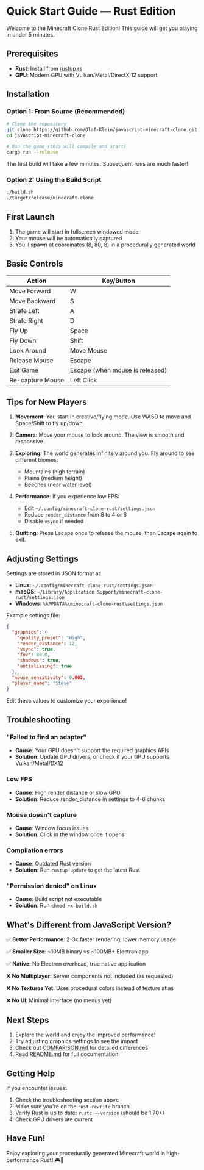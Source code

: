 # Quick Start Guide — Rust Edition

Welcome to the Minecraft Clone Rust Edition! This guide will get you playing in under 5 minutes.

## Prerequisites

- **Rust**: Install from [rustup.rs](https://rustup.rs/)
- **GPU**: Modern GPU with Vulkan/Metal/DirectX 12 support

## Installation

### Option 1: From Source (Recommended)

```bash
# Clone the repository
git clone https://github.com/Olaf-Klein/javascript-minecraft-clone.git
cd javascript-minecraft-clone

# Run the game (this will compile and start)
cargo run --release
```

The first build will take a few minutes. Subsequent runs are much faster!

### Option 2: Using the Build Script

```bash
./build.sh
./target/release/minecraft-clone
```

## First Launch

1. The game will start in fullscreen windowed mode
2. Your mouse will be automatically captured
3. You'll spawn at coordinates (8, 80, 8) in a procedurally generated world

## Basic Controls

| Action | Key/Button |
|--------|-----------|
| Move Forward | W |
| Move Backward | S |
| Strafe Left | A |
| Strafe Right | D |
| Fly Up | Space |
| Fly Down | Shift |
| Look Around | Move Mouse |
| Release Mouse | Escape |
| Exit Game | Escape (when mouse is released) |
| Re-capture Mouse | Left Click |

## Tips for New Players

1. **Movement**: You start in creative/flying mode. Use WASD to move and Space/Shift to fly up/down.

2. **Camera**: Move your mouse to look around. The view is smooth and responsive.

3. **Exploring**: The world generates infinitely around you. Fly around to see different biomes:
   - Mountains (high terrain)
   - Plains (medium height)
   - Beaches (near water level)

4. **Performance**: If you experience low FPS:
   - Edit `~/.config/minecraft-clone-rust/settings.json`
   - Reduce `render_distance` from 8 to 4 or 6
   - Disable `vsync` if needed

5. **Quitting**: Press Escape once to release the mouse, then Escape again to exit.

## Adjusting Settings

Settings are stored in JSON format at:
- **Linux**: `~/.config/minecraft-clone-rust/settings.json`
- **macOS**: `~/Library/Application Support/minecraft-clone-rust/settings.json`
- **Windows**: `%APPDATA%\minecraft-clone-rust\settings.json`

Example settings file:
```json
{
  "graphics": {
    "quality_preset": "High",
    "render_distance": 12,
    "vsync": true,
    "fov": 80.0,
    "shadows": true,
    "antialiasing": true
  },
  "mouse_sensitivity": 0.003,
  "player_name": "Steve"
}
```

Edit these values to customize your experience!

## Troubleshooting

### "Failed to find an adapter"
- **Cause**: Your GPU doesn't support the required graphics APIs
- **Solution**: Update GPU drivers, or check if your GPU supports Vulkan/Metal/DX12

### Low FPS
- **Cause**: High render distance or slow GPU
- **Solution**: Reduce render_distance in settings to 4-6 chunks

### Mouse doesn't capture
- **Cause**: Window focus issues
- **Solution**: Click in the window once it opens

### Compilation errors
- **Cause**: Outdated Rust version
- **Solution**: Run `rustup update` to get the latest Rust

### "Permission denied" on Linux
- **Cause**: Build script not executable
- **Solution**: Run `chmod +x build.sh`

## What's Different from JavaScript Version?

✅ **Better Performance**: 2-3x faster rendering, lower memory usage

✅ **Smaller Size**: ~10MB binary vs ~100MB+ Electron app

✅ **Native**: No Electron overhead, true native application

❌ **No Multiplayer**: Server components not included (as requested)

❌ **No Textures Yet**: Uses procedural colors instead of texture atlas

❌ **No UI**: Minimal interface (no menus yet)

## Next Steps

1. Explore the world and enjoy the improved performance!
2. Try adjusting graphics settings to see the impact
3. Check out [COMPARISON.md](COMPARISON.md) for detailed differences
4. Read [README.md](README.md) for full documentation

## Getting Help

If you encounter issues:
1. Check the troubleshooting section above
2. Make sure you're on the `rust-rewrite` branch
3. Verify Rust is up to date: `rustc --version` (should be 1.70+)
4. Check GPU drivers are current

## Have Fun!

Enjoy exploring your procedurally generated Minecraft world in high-performance Rust! 🎮🦀
